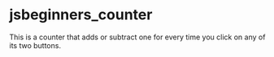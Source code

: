 # jsbeginners_counter
This is a counter that adds or subtract one for every time you click on any of its two buttons.
